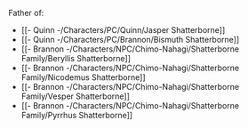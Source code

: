 Father of:
- [[- Quinn -/Characters/PC/Quinn/Jasper Shatterborne]]
- [[- Quinn -/Characters/PC/Brannon/Bismuth Shatterborne]]
- [[- Brannon -/Characters/NPC/Chimo-Nahagi/Shatterborne Family/Beryllis Shatterborne]]
- [[- Brannon -/Characters/NPC/Chimo-Nahagi/Shatterborne Family/Nicodemus Shatterborne]]
- [[- Brannon -/Characters/NPC/Chimo-Nahagi/Shatterborne Family/Vesper Shatterborne]]
- [[- Brannon -/Characters/NPC/Chimo-Nahagi/Shatterborne Family/Pyrrhus Shatterborne]]
